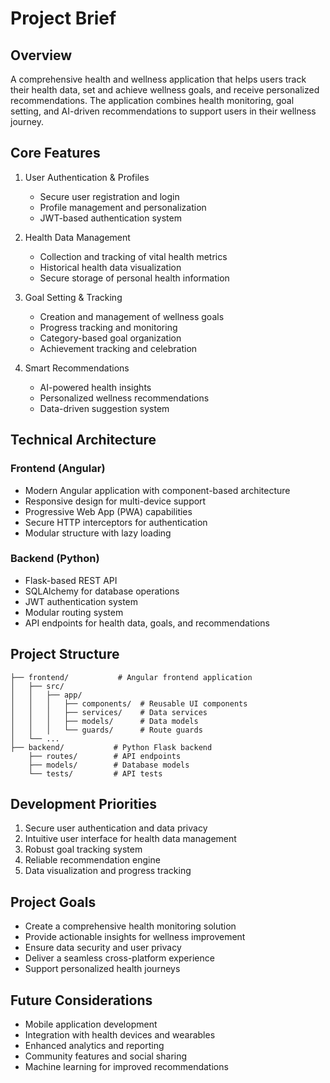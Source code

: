 # Project Brief

## Overview
A comprehensive health and wellness application that helps users track their health data, set and achieve wellness goals, and receive personalized recommendations. The application combines health monitoring, goal setting, and AI-driven recommendations to support users in their wellness journey.

## Core Features
1. User Authentication & Profiles
   - Secure user registration and login
   - Profile management and personalization
   - JWT-based authentication system

2. Health Data Management
   - Collection and tracking of vital health metrics
   - Historical health data visualization
   - Secure storage of personal health information

3. Goal Setting & Tracking
   - Creation and management of wellness goals
   - Progress tracking and monitoring
   - Category-based goal organization
   - Achievement tracking and celebration

4. Smart Recommendations
   - AI-powered health insights
   - Personalized wellness recommendations
   - Data-driven suggestion system

## Technical Architecture

### Frontend (Angular)
- Modern Angular application with component-based architecture
- Responsive design for multi-device support
- Progressive Web App (PWA) capabilities
- Secure HTTP interceptors for authentication
- Modular structure with lazy loading

### Backend (Python)
- Flask-based REST API
- SQLAlchemy for database operations
- JWT authentication system
- Modular routing system
- API endpoints for health data, goals, and recommendations

## Project Structure
```
├── frontend/           # Angular frontend application
│   ├── src/
│   │   ├── app/
│   │   │   ├── components/  # Reusable UI components
│   │   │   ├── services/    # Data services
│   │   │   ├── models/      # Data models
│   │   │   └── guards/      # Route guards
│   └── ...
├── backend/           # Python Flask backend
    ├── routes/        # API endpoints
    ├── models/        # Database models
    └── tests/         # API tests
```

## Development Priorities
1. Secure user authentication and data privacy
2. Intuitive user interface for health data management
3. Robust goal tracking system
4. Reliable recommendation engine
5. Data visualization and progress tracking

## Project Goals
- Create a comprehensive health monitoring solution
- Provide actionable insights for wellness improvement
- Ensure data security and user privacy
- Deliver a seamless cross-platform experience
- Support personalized health journeys

## Future Considerations
- Mobile application development
- Integration with health devices and wearables
- Enhanced analytics and reporting
- Community features and social sharing
- Machine learning for improved recommendations
